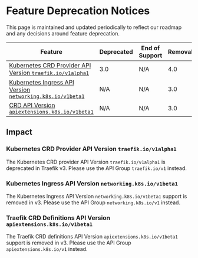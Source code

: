 # Feature Deprecation Notices

This page is maintained and updated periodically to reflect our roadmap and any decisions around feature deprecation.

| Feature                                                                                                              | Deprecated | End of Support | Removal |
|----------------------------------------------------------------------------------------------------------------------|------------|----------------|---------|
| [Kubernetes CRD Provider API Version `traefik.io/v1alpha1`](#kubernetes-crd-provider-api-version-traefikiov1alpha1)  | 3.0        | N/A            | 4.0     |
| [Kubernetes Ingress API Version `networking.k8s.io/v1beta1`](#kubernetes-ingress-api-version-networkingk8siov1beta1) | N/A        | N/A            | 3.0     |
| [CRD API Version `apiextensions.k8s.io/v1beta1`](#kubernetes-ingress-api-version-networkingk8siov1beta1)             | N/A        | N/A            | 3.0     |

## Impact

### Kubernetes CRD Provider API Version `traefik.io/v1alpha1`

The Kubernetes CRD provider API Version `traefik.io/v1alpha1` is deprecated in Traefik v3.
Please use the API Group `traefik.io/v1` instead.

### Kubernetes Ingress API Version `networking.k8s.io/v1beta1`

The Kubernetes Ingress API Version `networking.k8s.io/v1beta1` support is removed in v3. 
Please use the API Group `networking.k8s.io/v1` instead.

### Traefik CRD Definitions API Version `apiextensions.k8s.io/v1beta1`

The Traefik CRD definitions API Version `apiextensions.k8s.io/v1beta1` support is removed in v3.
Please use the API Group `apiextensions.k8s.io/v1` instead.
